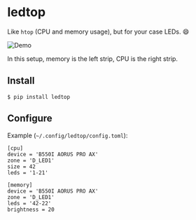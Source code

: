 # ledtop

Like `htop` (CPU and memory usage), but for your case LEDs. 😄

![Demo](demo.gif)

In this setup, memory is the left strip, CPU is the right strip.

## Install

```
$ pip install ledtop
```

## Configure

Example (`~/.config/ledtop/config.toml`):
```
[cpu]
device = 'B550I AORUS PRO AX'
zone = 'D_LED1'
size = 42
leds = '1-21'

[memory]
device = 'B550I AORUS PRO AX'
zone = 'D_LED1'
leds = '42-22'
brightness = 20
```
